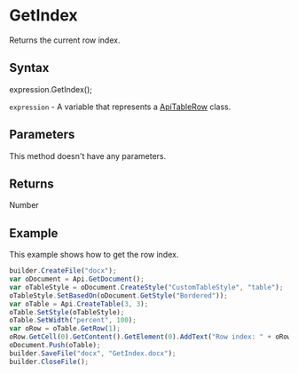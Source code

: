 # GetIndex

Returns the current row index.

## Syntax

expression.GetIndex();

`expression` - A variable that represents a [ApiTableRow](../ApiTableRow.md) class.

## Parameters

This method doesn't have any parameters.

## Returns

Number

## Example

This example shows how to get the row index.

```javascript
builder.CreateFile("docx");
var oDocument = Api.GetDocument();
var oTableStyle = oDocument.CreateStyle("CustomTableStyle", "table");
oTableStyle.SetBasedOn(oDocument.GetStyle("Bordered"));
var oTable = Api.CreateTable(3, 3);
oTable.SetStyle(oTableStyle);
oTable.SetWidth("percent", 100);
var oRow = oTable.GetRow(1);
oRow.GetCell(0).GetContent().GetElement(0).AddText("Row index: " + oRow.GetIndex());
oDocument.Push(oTable);
builder.SaveFile("docx", "GetIndex.docx");
builder.CloseFile();
```